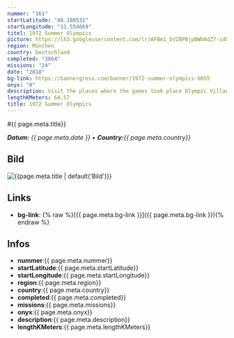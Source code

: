 ```yaml
---
nummer: "161"
startLatitude: "48.180531"
startLongitude: "11.554669"
titel: 1972 Summer Olympics
picture: https://lh3.googleusercontent.com/lr/AFBm1_bVIBPBjpBWbAdZ7-idORv-FxHe15TMkQ0z1fiT1nz2e8NomDr4fPT3WFLJj7fh_6i-LWonPxws-YIn9Uj6fxBDjG5MHCfp9f0gw476Q4nNitjNelScJh-PPAINj918AEZ99Ha0CdzBpgcHI8aJQU99qkaUAfFLAkWr2RlVocu4rAXXk2ggI4VglnhC-pgnip6qiqGsNdwTqEBNRhMavmp5rHrp2shul2BVtdtiOGiMpmv93vf3aHf5rOrkIDp2KZFnz-cwLG0vchBV2eOe9jQxaRkL_QEj4id5DkCZUmpwlXXmnpn01IDDDonxsvqXTzjaKj0I7lVHI4TUPW6GX-ibscCNOG52cvFiK7t4dXXAt-L8A0Lgj2aZjtOw70KebrTdSmFn7kY8u8pFCfIV21iK_1pNJyYT-H5e1y8mvBN1bFZEMGiyzewlEpmtThO8TFhnt0O_mqnpfxuXtZkpCZBQhZmpuhmgzWzEPOl5awk3Zr66QXV0pwdVkNCxYYKk6IYUzgvpzjC77NVQY_U_jm7kbT1ghKgkuOms5aVAuQjpO2vnbM83hmoOZ-0j_rxKB4Njrp_FWV0QhnLq5aPtKyS-pIAybksRp_4gtOQ0YWviUw1BnEev6fxCQbWJz0aSlcvRKRbYNyA_sFInkdWLXfqid6b7Czr99qOQ51Yny9m6xlG1B7PGcu9O59EWbqkBGyVK4mazZtHuUWD7xAU90wdkAqnMIT-44Gza5BGvQ6WkmGOdWRgoR1xozRRqF-9ozep95rpnaDh2KdQhWH40Fs5oMvkt_qe13xyLD7AsSlWXYLUdXzzesT9Js3KEgTVjrsOYOjqBIzvQU7klnUs_ylidbURyv2BQwFyd
region: München
country: Deutschland
completed: "3864"
missions: "24"
date: "2018"
bg-link: https://bannergress.com/banner/1972-summer-olympics-b055
onyx: "0"
description: Visit the places where the games took place Olympic Village, Olympiapark, Nymphenburg Palace, Oberschleißheim Regatta Course, Firing Range Garching, Rudi-Sedlmayer-Hall Sendling, Riding stadium Riem
lengthKMeters: 64,57
title: 1972 Summer Olympics
---
```


#{{ page.meta.title}}

_**Datum:** {{ page.meta.date }} • **Country:**{{ page.meta.country}}_

## Bild
![{{page.meta.title | default('Bild')}}]({{page.meta.picture}})

## Links
- **bg-link**: {% raw %}[{{ page.meta.bg-link }}]({{ page.meta.bg-link }}){% endraw %}

## Infos
- **nummer**:{{ page.meta.nummer}}
- **startLatitude**:{{ page.meta.startLatitude}}
- **startLongitude**:{{ page.meta.startLongitude}}
- **region**:{{ page.meta.region}}
- **country**:{{ page.meta.country}}
- **completed**:{{ page.meta.completed}}
- **missions**:{{ page.meta.missions}}
- **onyx**:{{ page.meta.onyx}}
- **description**:{{ page.meta.description}}
- **lengthKMeters**:{{ page.meta.lengthKMeters}}

